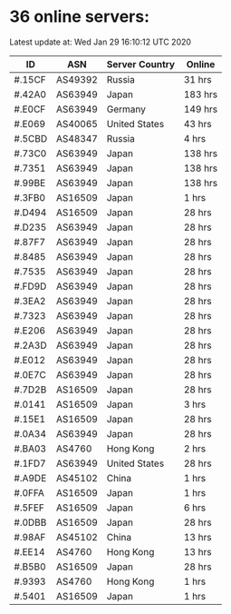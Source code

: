# 36 online servers:

Latest update at: Wed Jan 29 16:10:12 UTC 2020

| ID | ASN | Server Country | Online |
| -- | --- | -------------- | ------ |
| #.15CF | AS49392 | Russia | 31 hrs |
| #.42A0 | AS63949 | Japan | 183 hrs |
| #.E0CF | AS63949 | Germany | 149 hrs |
| #.E069 | AS40065 | United States | 43 hrs |
| #.5CBD | AS48347 | Russia | 4 hrs |
| #.73C0 | AS63949 | Japan | 138 hrs |
| #.7351 | AS63949 | Japan | 138 hrs |
| #.99BE | AS63949 | Japan | 138 hrs |
| #.3FB0 | AS16509 | Japan | 1 hrs |
| #.D494 | AS16509 | Japan | 28 hrs |
| #.D235 | AS63949 | Japan | 28 hrs |
| #.87F7 | AS63949 | Japan | 28 hrs |
| #.8485 | AS63949 | Japan | 28 hrs |
| #.7535 | AS63949 | Japan | 28 hrs |
| #.FD9D | AS63949 | Japan | 28 hrs |
| #.3EA2 | AS63949 | Japan | 28 hrs |
| #.7323 | AS63949 | Japan | 28 hrs |
| #.E206 | AS63949 | Japan | 28 hrs |
| #.2A3D | AS63949 | Japan | 28 hrs |
| #.E012 | AS63949 | Japan | 28 hrs |
| #.0E7C | AS63949 | Japan | 28 hrs |
| #.7D2B | AS16509 | Japan | 28 hrs |
| #.0141 | AS16509 | Japan | 3 hrs |
| #.15E1 | AS16509 | Japan | 28 hrs |
| #.0A34 | AS63949 | Japan | 28 hrs |
| #.BA03 | AS4760 | Hong Kong | 2 hrs |
| #.1FD7 | AS63949 | United States | 28 hrs |
| #.A9DE | AS45102 | China | 1 hrs |
| #.0FFA | AS16509 | Japan | 1 hrs |
| #.5FEF | AS16509 | Japan | 6 hrs |
| #.0DBB | AS16509 | Japan | 28 hrs |
| #.98AF | AS45102 | China | 13 hrs |
| #.EE14 | AS4760 | Hong Kong | 13 hrs |
| #.B5B0 | AS16509 | Japan | 28 hrs |
| #.9393 | AS4760 | Hong Kong | 1 hrs |
| #.5401 | AS16509 | Japan | 1 hrs |

